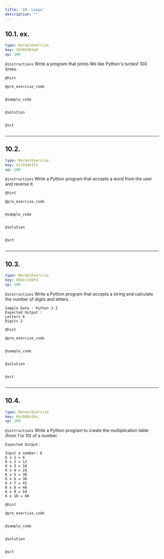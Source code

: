 ```yaml
---
title: '10. Loops'
description: ""
---
```


## 10.1. ex.

```yaml
type: NormalExercise
key: 2b50d303a9
xp: 100
```



`@instructions`
Write a program that prints We like Python's turtles! 100 times.

`@hint`


`@pre_exercise_code`
```{python}

```

`@sample_code`
```{python}

```

`@solution`
```{python}

```

`@sct`
```{python}

```

---

## 10.2.

```yaml
type: NormalExercise
key: 42c59d43f2
xp: 100
```



`@instructions`
Write a Python program that accepts a word from the user and reverse it.

`@hint`


`@pre_exercise_code`
```{python}

```

`@sample_code`
```{python}

```

`@solution`
```{python}

```

`@sct`
```{python}

```

---

## 10.3.

```yaml
type: NormalExercise
key: 885ec5ddf4
xp: 100
```



`@instructions`
Write a Python program that accepts a string and calculate the number of digits and letters.
```
Sample Data : Python 3.2
Expected Output :
Letters 6 
Digits 2
```

`@hint`


`@pre_exercise_code`
```{python}

```

`@sample_code`
```{python}

```

`@solution`
```{python}

```

`@sct`
```{python}

```

---

## 10.4.

```yaml
type: NormalExercise
key: 6bcb68a16a
xp: 100
```



`@instructions`
Write a Python program to create the multiplication table (from 1 to 10) of a number.
```
Expected Output:

Input a number: 6                                                       
6 x 1 = 6                                                               
6 x 2 = 12                                                              
6 x 3 = 18                                                              
6 x 4 = 24                                                              
6 x 5 = 30                                                              
6 x 6 = 36                                                              
6 x 7 = 42                                                              
6 x 8 = 48                                                              
6 x 9 = 54                                                              
6 x 10 = 60 
```

`@hint`


`@pre_exercise_code`
```{python}

```

`@sample_code`
```{python}

```

`@solution`
```{python}

```

`@sct`
```{python}

```
